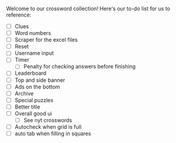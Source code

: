 Welcome to our crossword collection! Here's our to-do list for us to reference:

- [ ] Clues
- [ ] Word numbers
- [ ] Scraper for the excel files
- [ ] Reset
- [ ] Username input 
- [ ] Timer 
    - [ ] Penalty for checking answers before finishing
- [ ] Leaderboard
- [ ] Top and side banner
- [ ] Ads on the bottom
- [ ] Archive
- [ ] Special puzzles
- [ ] Better title
- [ ] Overall good ui
    - [ ] See nyt crosswords
- [ ] Autocheck when grid is full
- [ ] auto tab when filling in squares
